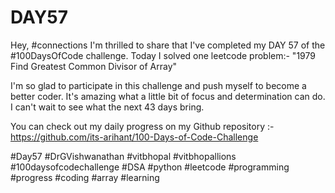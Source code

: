 # DAY57
Hey, #connections I'm thrilled to share that I've completed my DAY 57 of the #100DaysOfCode challenge. Today I solved one leetcode problem:- "1979 Find Greatest Common Divisor of Array"

I'm so glad to participate in this challenge and push myself to become a better coder. It's amazing what a little bit of focus and determination can do. I can't wait to see what the next 43 days bring.

You can check out my daily progress on my Github repository :- https://github.com/its-arihant/100-Days-of-Code-Challenge

#Day57 #DrGVishwanathan #vitbhopal #vitbhopallions #100daysofcodechallenge #DSA #python #leetcode #programming #progress #coding #array #learning 

